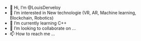 - 👋 Hi, I’m @LouisDerveloy
- 👀 I’m interested in New technologie (VR, AR, Machine learning, Blockchain, Robotics)
- 🌱 I’m currently learning C++
- 💞️ I’m looking to collaborate on ...
- 📫 How to reach me ...

<!---
LouisDerveloy/LouisDerveloy is a ✨ special ✨ repository because its `README.md` (this file) appears on your GitHub profile.
You can click the Preview link to take a look at your changes.
--->
